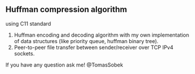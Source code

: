 ## Huffman compression algorithm
using C11 standard

1. Huffman encoding and decoding algorithm with my own implementation of data structures (like priority queue, huffman binary tree).
2. Peer-to-peer file transfer between sender/receiver over TCP IPv4 sockets.

If you have any question ask me! @TomasSobek

